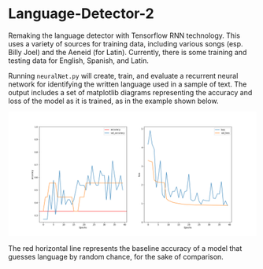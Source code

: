 # Language-Detector-2
 Remaking the language detector with Tensorflow RNN technology. This uses a variety of sources for training data, including various songs (esp. Billy Joel) and the Aeneid (for Latin). Currently, there is some training and testing data for English, Spanish, and Latin.

 Running `neuralNet.py` will create, train, and evaluate a recurrent neural network for identifying the written language used in a sample of text. The output includes a set of matplotlib diagrams representing the accuracy and loss of the model as it is trained, as in the example shown below.

 ![sample Image](sampleResults.png)

 The red horizontal line represents the baseline accuracy of a model that guesses language by random chance, for the sake of comparison.
